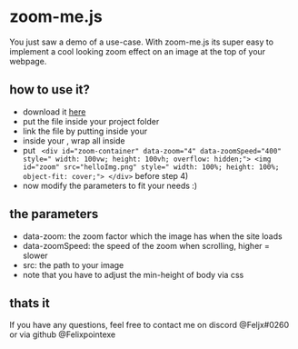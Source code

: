 
# zoom-me.js

You just saw a demo of a use-case. With zoom-me.js its super easy to implement a cool looking zoom effect on an image at the top of your webpage.

## how to use it?

*   download it [here](/zoom-me.js)
*   put the file inside your project folder
*   link the file by putting <script src="zoom-me.js" defer></script> inside your <head></head>
*   inside your <body>, wrap all inside <dic class="content" id="content"></body>
*   put ``` <div id="zoom-container" data-zoom="4" data-zoomSpeed="400" style=" width: 100vw; height: 100vh; overflow: hidden;"> <img id="zoom" src="helloImg.png" style=" width: 100%; height: 100%; object-fit: cover;"> </div>``` before step 4)
*   now modify the parameters to fit your needs :)

## the parameters

*   data-zoom: the zoom factor which the image has when the site loads
*   data-zoomSpeed: the speed of the zoom when scrolling, higher = slower
*   src: the path to your image
*   note that you have to adjust the min-height of body via css

## thats it

If you have any questions, feel free to contact me on discord @Feljx#0260 or via github @Felixpointexe
